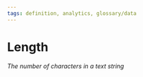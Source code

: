 ```yaml
---
tags: definition, analytics, glossary/data
---
```

#  Length
*The number of characters in a text string*